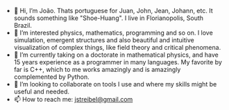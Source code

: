 - 👋 Hi, I’m João. Thats portuguese for Juan, John, Jean, Johann, etc. It sounds something like "Shoe-Huang". I live in Florianopolis, South Brazil.
- 👀 I’m interested physics, mathematics, programming and so on. I love simulation, emergent structures and also beautiful and intuitive visualization of complex things, like field theory and critical phenomena.
- 🌱 I’m currently taking on a doctorate in mathematical physics, and have 15 years experience as a programmer in many languages. My favorite by far is C++, which to me works amazingly and is amazingly complemented by Python.
- 💞️ I’m looking to collaborate on tools I use and where my skills might be useful and needed.
- 📫 How to reach me: jstreibel@gmail.com

<!---
jstreibel/jstreibel is a ✨ special ✨ repository because its `README.md` (this file) appears on your GitHub profile.
You can click the Preview link to take a look at your changes.
--->
